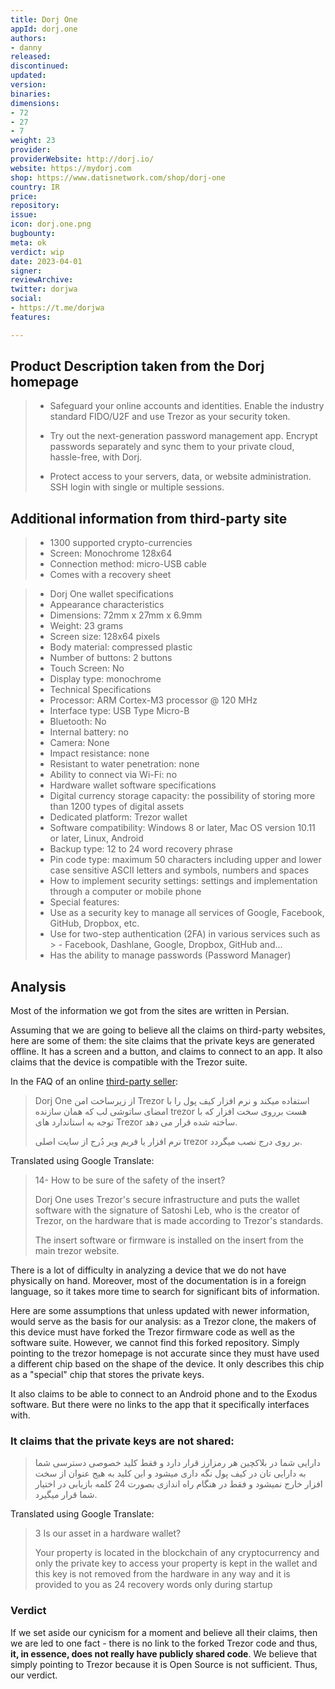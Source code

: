 ```yaml
---
title: Dorj One
appId: dorj.one
authors:
- danny
released: 
discontinued: 
updated: 
version: 
binaries: 
dimensions:
- 72
- 27
- 7
weight: 23
provider: 
providerWebsite: http://dorj.io/
website: https://mydorj.com
shop: https://www.datisnetwork.com/shop/dorj-one
country: IR
price: 
repository: 
issue: 
icon: dorj.one.png
bugbounty: 
meta: ok
verdict: wip
date: 2023-04-01
signer: 
reviewArchive: 
twitter: dorjwa
social:
- https://t.me/dorjwa
features: 

---
```


## Product Description taken from the Dorj homepage

> - Safeguard your online accounts and identities. Enable the industry standard FIDO/U2F and use Trezor as your security token.
>
> - Try out the next-generation password management app. Encrypt passwords separately and sync them to your private cloud, hassle-free, with Dorj.
> 
> - Protect access to your servers, data, or website administration. SSH login with single or multiple sessions.

## Additional information from third-party site 

> - 1300 supported crypto-currencies
> - Screen: Monochrome 128x64
> - Connection method: micro-USB cable
> - Comes with a recovery sheet 

> - Dorj One wallet specifications
> - Appearance characteristics
> - Dimensions: 72mm x 27mm x 6.9mm
> - Weight: 23 grams
> - Screen size: 128x64 pixels
> - Body material: compressed plastic
> - Number of buttons: 2 buttons
> - Touch Screen: No
> - Display type: monochrome
> - Technical Specifications
> - Processor: ARM Cortex-M3 processor @ 120 MHz
> - Interface type: USB Type Micro-B
> - Bluetooth: No
> - Internal battery: no
> - Camera: None
> - Impact resistance: none
> - Resistant to water penetration: none
> - Ability to connect via Wi-Fi: no
> - Hardware wallet software specifications
> - Digital currency storage capacity: the possibility of storing more than 1200 types of digital assets
> - Dedicated platform: Trezor wallet
> - Software compatibility: Windows 8 or later, Mac OS version 10.11 or later, Linux, Android
> - Backup type: 12 to 24 word recovery phrase
> - Pin code type: maximum 50 characters including upper and lower case sensitive ASCII letters and symbols, numbers and spaces
> - How to implement security settings: settings and implementation through a computer or mobile phone
> - Special features:
> - Use as a security key to manage all services of Google, Facebook, GitHub, Dropbox, etc.
> - Use for two-step authentication (2FA) in various services such as > - Facebook, Dashlane, Google, Dropbox, GitHub and...
> - Has the ability to manage passwords (Password Manager)

## Analysis 

Most of the information we got from the sites are written in Persian. 

Assuming that we are going to believe all the claims on third-party websites, here are some of them: the site claims that the private keys are generated offline. It has a screen and a button, and claims to connect to an app. It also claims that the device is compatible with the Trezor suite. 

In the FAQ of an online [third-party seller](https://www.datisnetwork.com/shop/dorj-one#):

> Dorj One از زیرساخت امن Trezor استفاده میکند و نرم افزار کیف پول را با امضای ساتوشی لب که همان سازنده trezor هست برروی سخت افزار که با توجه به استاندارد های Trezor ساخته شده قرار می دهد.
>
>نرم افزار یا فریم ویر دُرج از سایت اصلی trezor بر روی درج نصب میگردد.

Translated using Google Translate:

> 14- How to be sure of the safety of the insert?
>
> Dorj One uses Trezor's secure infrastructure and puts the wallet software with the signature of Satoshi Leb, who is the creator of Trezor, on the hardware that is made according to Trezor's standards.
>
> The insert software or firmware is installed on the insert from the main trezor website.

There is a lot of difficulty in analyzing a device that we do not have physically on hand. Moreover, most of the documentation is in a foreign language, so it takes more time to search for significant bits of information. 

Here are some assumptions that unless updated with newer information, would serve as the basis for our analysis: as a Trezor clone, the makers of this device must have forked the Trezor firmware code as well as the software suite. However, we cannot find this forked repository. Simply pointing to the trezor homepage is not accurate since they must have used a different chip based on the shape of the device. It only describes this chip as a "special" chip that stores the private keys. 

It also claims to be able to connect to an Android phone and to the Exodus software. But there were no links to the app that it specifically interfaces with. 

### It claims that the private keys are not shared:

> دارایی شما در بلاکچین هر رمزارز قرار دارد و فقط کلید خصوصی دسترسی شما به دارایی تان در کیف پول نگه داری میشود و این کلید به هیج عنوان از سخت افزار خارج نمیشود و فقط در هنگام راه اندازی بصورت 24 کلمه بازیابی در اختیار شما قرار میگیرد.

Translated using Google Translate: 

> 3 Is our asset in a hardware wallet?
>
> Your property is located in the blockchain of any cryptocurrency and only the private key to access your property is kept in the wallet and this key is not removed from the hardware in any way and it is provided to you as 24 recovery words only during startup

### Verdict 

If we set aside our cynicism for a moment and believe all their claims, then we are led to one fact - there is no link to the forked Trezor code and thus, **it, in essence, does not really have publicly shared code**. We believe that simply pointing to Trezor because it is Open Source is not sufficient. Thus, our verdict.


